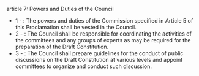 article 7: Powers and Duties of the Council

<ul>
			<li>1 - : The powers and duties of the Commission specified in Article 5 of this Proclamation shall be vested in the Council.<ul>
			</ul></li>			<li>2 - : The Council shall be responsible for coordinating the activities of the committees and any groups of experts as may be required for the preparation of the Draft Constitution.<ul>
			</ul></li>			<li>3 - : The Council shall prepare guidelines for the conduct of public discussions on the Draft Constitution at various levels and appoint committees to organize and conduct such discussion.<ul>
			</ul></li></ul>